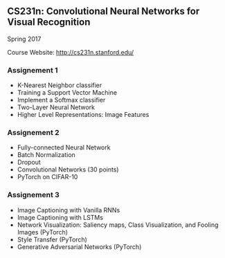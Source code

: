 ## CS231n: Convolutional Neural Networks for Visual Recognition
Spring 2017

Course Website: http://cs231n.stanford.edu/

### Assignement 1
* K-Nearest Neighbor classifier
* Training a Support Vector Machine
* Implement a Softmax classifier
* Two-Layer Neural Network
* Higher Level Representations: Image Features

### Assignement 2
* Fully-connected Neural Network
* Batch Normalization
* Dropout
* Convolutional Networks (30 points)
* PyTorch on CIFAR-10

### Assignement 3
* Image Captioning with Vanilla RNNs
* Image Captioning with LSTMs
* Network Visualization: Saliency maps, Class Visualization, and Fooling Images (PyTorch)
* Style Transfer (PyTorch)
* Generative Adversarial Networks (PyTorch)
